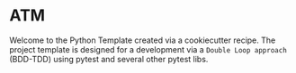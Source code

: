 # ATM

Welcome to the Python Template created via a cookiecutter recipe. The project template is designed for a development via a `Double Loop approach` (BDD-TDD) using pytest and several other pytest libs.